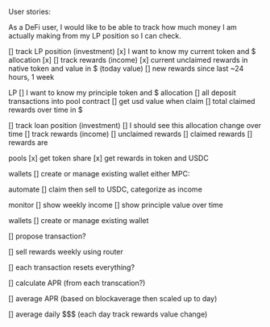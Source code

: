 


User stories:


As a DeFi user, I would like to be able to track how much money I am actually making from my LP position so I can check.

[] track LP position (investment)
    [x] I want to know my current token and $ allocation
        [x]
[] track rewards (income)
    [x] current unclaimed rewards in native token and value in $ (today value)
    [] new rewards since last ~24 hours, 1 week





LP
    [] I want to know my principle token and $ allocation
        [] all deposit transactions into pool contract
    [] get usd value when claim
    [] total claimed rewards over time in $












[] track loan position (investment)
    [] I should see this allocation change over time
[] track rewards (income)
    [] unclaimed rewards
    [] claimed rewards
    [] rewards are 














pools
[x] get token share
[x] get rewards in token and USDC

wallets
[] create or manage existing wallet
    either
          MPC: 


automate
[] claim then sell to USDC, categorize as income

monitor
[] show weekly income
[] show principle value over time










wallets
[] create or manage existing wallet

[] propose transaction?

[] sell rewards weekly using router




[] each transaction resets everything? 


[] calculate APR (from each transcation?)

[] average APR (based on blockaverage then scaled up to day)


[] average daily $$$ (each day track rewards value change)

